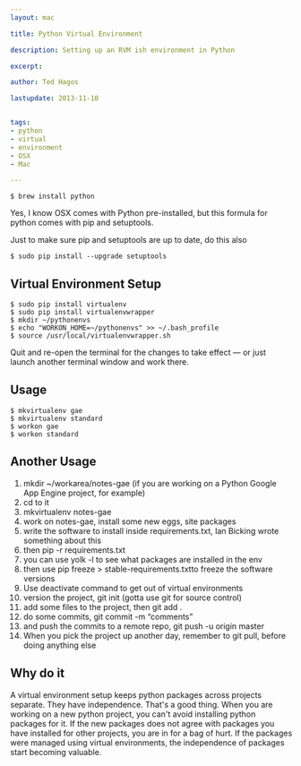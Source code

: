 ```yaml
---
layout: mac

title: Python Virtual Environment

description: Setting up an RVM ish environment in Python

excerpt: 

author: Ted Hagos

lastupdate: 2013-11-10


tags:
- python
- virtual
- environment
- OSX
- Mac

---
```



~~~
$ brew install python
~~~

Yes, I know OSX comes with Python pre-installed, but this formula for python comes with pip and setuptools. 

Just to make sure pip and setuptools are up to date, do this also

~~~
$ sudo pip install --upgrade setuptools
~~~

## Virtual Environment Setup

~~~
$ sudo pip install virtualenv
$ sudo pip install virtualenvwrapper
$ mkdir ~/pythonenvs
$ echo "WORKON_HOME=~/pythonenvs" >> ~/.bash_profile
$ source /usr/local/virtualenvwrapper.sh   
~~~

Quit and re-open the terminal for the changes to take effect &mdash; or just launch another terminal window and work there.

## Usage 

~~~
$ mkvirtualenv gae
$ mkvirtualenv standard
$ workon gae
$ workon standard
~~~

## Another Usage

1. mkdir ~/workarea/notes-gae (if you are working on a Python Google App Engine project, for example)
2. cd to it
3. mkvirtualenv notes-gae
4. work on notes-gae, install some new eggs, site packages
5. write the software to install inside requirements.txt, Ian Bicking wrote something about this
6. then pip -r requirements.txt
7. you can use yolk -l to see what packages are installed in the env
8. then use pip freeze > stable-requirements.txtto freeze the software versions
9. Use deactivate command to get out of virtual environments
10. version the project, git init (gotta use git for source control)
11. add some files to the project, then git add .
12. do some commits, git commit -m “comments”
13. and push the commits to a remote repo, git push -u origin master
14. When you pick the project up another day, remember to git pull, before doing anything else

## Why do it

A virtual environment setup keeps python packages across projects separate. They have independence. That's a good thing. When you are working on a new python project, you can't avoid installing python packages for it. If the new packages does not agree with packages you have installed for other projects, you are in for a bag of hurt. If the packages were managed using virtual environments, the independence of packages start becoming valuable.


